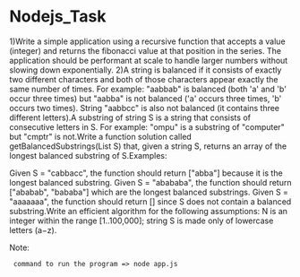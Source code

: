 # Nodejs_Task

1)Write a simple application using a recursive function that accepts a value (integer) and returns the fibonacci value at that position in the series. The application should be performant at scale to handle larger numbers without slowing down exponentially.
2)A string is balanced if it consists of exactly two different characters and both of those characters appear exactly the same number of times. For example: "aabbab" is balanced (both 'a' and 'b' occur three times) but "aabba" is not balanced ('a' occurs three times, 'b' occurs two times). String "aabbcc" is also not balanced (it contains three different letters).A substring of string S is a string that consists of consecutive letters in S. For example: "ompu" is a substring of "computer" but "cmptr" is not.Write a function solution called getBalancedSubstrings(List S) that, given a string S, returns an array of the longest balanced substring of S.Examples:

Given S = "cabbacc", the function should return ["abba"] because it is the longest balanced substring.
Given S = "abababa", the function should return ["ababab", "bababa"] which are the longest balanced substrings.
Given S = "aaaaaaa", the function should return [] since S does not contain a balanced substring.Write an efficient algorithm for the following assumptions:
N is an integer within the range [1..100,000];
string S is made only of lowercase letters (a−z).

Note:

     command to run the program => node app.js
